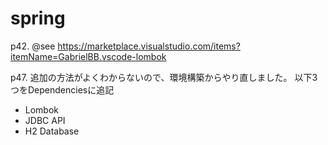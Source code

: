 # spring

p42. 
@see https://marketplace.visualstudio.com/items?itemName=GabrielBB.vscode-lombok

p47.
追加の方法がよくわからないので、環境構築からやり直しました。
以下3つをDependenciesに追記
- Lombok
- JDBC API
- H2 Database
